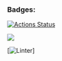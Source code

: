 ### Badges:
[![Actions Status](https://github.com/Sunspreader/php-project-lvl1/workflows/hexlet-check/badge.svg)](https://github.com/Sunspreader/php-project-lvl1/actions)


<a href="https://codeclimate.com/github/codeclimate/codeclimate/maintainability"><img src="https://api.codeclimate.com/v1/badges/a99a88d28ad37a79dbf6/maintainability" /></a>


[![Linter](https://github.com/Sunspreader/php-project-lvl1/workflows/Lint/badge.svg)]